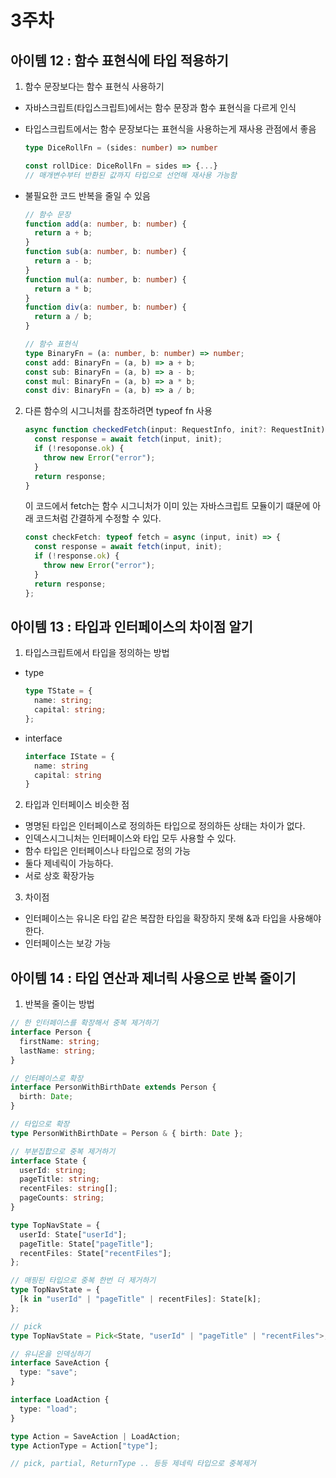 # 3주차

## 아이템 12 : 함수 표현식에 타입 적용하기

1. 함수 문장보다는 함수 표현식 사용하기

- 자바스크립트(타입스크립트)에서는 함수 문장과 함수 표현식을 다르게 인식
- 타입스크립트에서는 함수 문장보다는 표현식을 사용하는게 재사용 관점에서 좋음

  ```ts
  type DiceRollFn = (sides: number) => number

  const rollDice: DiceRollFn = sides => {...}
  // 매개변수부터 반환된 값까지 타입으로 선언해 재사용 가능함
  ```

- 불필요한 코드 반복을 줄일 수 있음

  ```ts
  // 함수 문장
  function add(a: number, b: number) {
    return a + b;
  }
  function sub(a: number, b: number) {
    return a - b;
  }
  function mul(a: number, b: number) {
    return a * b;
  }
  function div(a: number, b: number) {
    return a / b;
  }

  // 함수 표현식
  type BinaryFn = (a: number, b: number) => number;
  const add: BinaryFn = (a, b) => a + b;
  const sub: BinaryFn = (a, b) => a - b;
  const mul: BinaryFn = (a, b) => a * b;
  const div: BinaryFn = (a, b) => a / b;
  ```

2. 다른 함수의 시그니처를 참조하려면 typeof fn 사용
   ```ts
   async function checkedFetch(input: RequestInfo, init?: RequestInit) {
     const response = await fetch(input, init);
     if (!resoponse.ok) {
       throw new Error("error");
     }
     return response;
   }
   ```
   이 코드에서 fetch는 함수 시그니처가 이미 있는 자바스크립트 모듈이기 떄문에 아래 코드처럼 간결하게 수정할 수 있다.
   ```ts
   const checkFetch: typeof fetch = async (input, init) => {
     const response = await fetch(input, init);
     if (!response.ok) {
       throw new Error("error");
     }
     return response;
   };
   ```

## 아이템 13 : 타입과 인터페이스의 차이점 알기

1. 타입스크립트에서 타입을 정의하는 방법

- type
  ```ts
  type TState = {
    name: string;
    capital: string;
  };
  ```
- interface
  ```ts
  interface IState = {
    name: string
    capital: string
  }
  ```

2. 타입과 인터페이스 비슷한 점

- 명명된 타입은 인터페이스로 정의하든 타입으로 정의하든 상태는 차이가 없다.
- 인덱스시그니처는 인터페이스와 타입 모두 사용할 수 있다.
- 함수 타입은 인터페이스나 타입으로 정의 가능
- 둘다 제네릭이 가능하다.
- 서로 상호 확장가능

3. 차이점

- 인터페이스는 유니온 타입 같은 복잡한 타입을 확장하지 못해 &과 타입을 사용해야한다.
- 인터페이스는 보강 가능

## 아이템 14 : 타입 연산과 제너릭 사용으로 반복 줄이기

1. 반복을 줄이는 방법

```ts
// 한 인터페이스를 확장해서 중복 제거하기
interface Person {
  firstName: string;
  lastName: string;
}

// 인터페이스로 확장
interface PersonWithBirthDate extends Person {
  birth: Date;
}

// 타입으로 확장
type PersonWithBirthDate = Person & { birth: Date };

// 부분집합으로 중복 제거하기
interface State {
  userId: string;
  pageTitle: string;
  recentFiles: string[];
  pageCounts: string;
}

type TopNavState = {
  userId: State["userId"];
  pageTitle: State["pageTitle"];
  recentFiles: State["recentFiles"];
};

// 매핑된 타입으로 중복 한번 더 제거하기
type TopNavState = {
  [k in "userId" | "pageTitle" | recentFiles]: State[k];
};

// pick
type TopNavState = Pick<State, "userId" | "pageTitle" | "recentFiles">;

// 유니온을 인덱싱하기
interface SaveAction {
  type: "save";
}

interface LoadAction {
  type: "load";
}

type Action = SaveAction | LoadAction;
type ActionType = Action["type"];

// pick, partial, ReturnType .. 등등 제네릭 타입으로 중복제거
```
